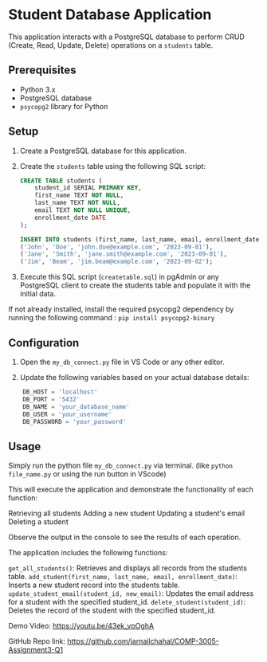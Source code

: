 # Student Database Application

This application interacts with a PostgreSQL database to perform CRUD (Create, Read, Update, Delete) operations on a `students` table.

## Prerequisites

- Python 3.x
- PostgreSQL database
- `psycopg2` library for Python

## Setup

1. Create a PostgreSQL database for this application.

2. Create the `students` table using the following SQL script:

   ```sql
   CREATE TABLE students (
       student_id SERIAL PRIMARY KEY,
       first_name TEXT NOT NULL,
       last_name TEXT NOT NULL,
       email TEXT NOT NULL UNIQUE,
       enrollment_date DATE
   );

   INSERT INTO students (first_name, last_name, email, enrollment_date) VALUES
   ('John', 'Doe', 'john.doe@example.com', '2023-09-01'),
   ('Jane', 'Smith', 'jane.smith@example.com', '2023-09-01'),
   ('Jim', 'Beam', 'jim.beam@example.com', '2023-09-02');

    ```

3. Execute this SQL script (```createtable.sql```) in pgAdmin or any PostgreSQL client to create the students table and populate it with the initial data.

If not already installed, install the required psycopg2 dependency by running the following command :
 ``` pip install psycopg2-binary ```



## Configuration

1. Open the ```my_db_connect.py``` file in VS Code or any other editor. 

2. Update the following variables based on your actual database details:

```python
    DB_HOST = 'localhost'
    DB_PORT = '5432'
    DB_NAME = 'your_database_name'
    DB_USER = 'your_username'
    DB_PASSWORD = 'your_password' 
```


## Usage

Simply run the python file ```my_db_connect.py``` via terminal. (like ```python file_name.py``` or using the run button in VScode)

This will execute the application and demonstrate the functionality of each function:

Retrieving all students
Adding a new student
Updating a student's email
Deleting a student

Observe the output in the console to see the results of each operation.

The application includes the following functions:

```get_all_students()```: Retrieves and displays all records from the students table.
```add_student(first_name, last_name, email, enrollment_date)```: Inserts a new student record into the students table.
```update_student_email(student_id, new_email)```: Updates the email address for a student with the specified student_id.
```delete_student(student_id)```: Deletes the record of the student with the specified student_id.


Demo Video: https://youtu.be/43ek_vpOghA 

GitHub Repo link: https://github.com/jarnailchahal/COMP-3005-Assignment3-Q1
